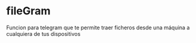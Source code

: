 # fileGram
Funcion para telegram que te permite traer ficheros desde una máquina a cualquiera de tus dispositivos
